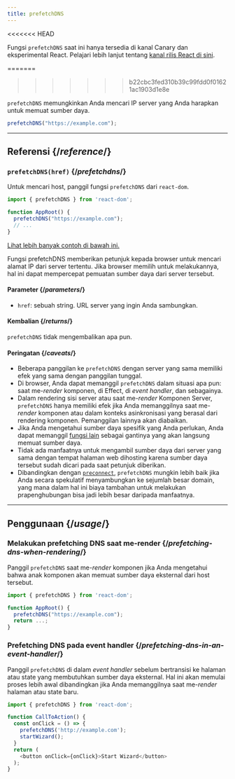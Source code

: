 ```yaml
---
title: prefetchDNS
---
```


<<<<<<< HEAD
<Canary>

Fungsi `prefetchDNS` saat ini hanya tersedia di kanal Canary dan eksperimental React. Pelajari lebih lanjut tentang [kanal rilis React di sini](/community/versioning-policy#all-release-channels).

</Canary>

=======
>>>>>>> b22cbc3fed310b39c99fdd0f01621ac1903d1e8e
<Intro>

`prefetchDNS` memungkinkan Anda mencari IP server yang Anda harapkan untuk memuat sumber daya.

```js
prefetchDNS("https://example.com");
```

</Intro>

<InlineToc />

---

## Referensi {/*reference*/}

### `prefetchDNS(href)` {/*prefetchdns*/}

Untuk mencari host, panggil fungsi `prefetchDNS` dari `react-dom`.

```js
import { prefetchDNS } from 'react-dom';

function AppRoot() {
  prefetchDNS("https://example.com");
  // ...
}

```

[Lihat lebih banyak contoh di bawah ini.](#usage)

Fungsi prefetchDNS memberikan petunjuk kepada browser untuk mencari alamat IP dari server tertentu. Jika browser memilih untuk melakukannya, hal ini dapat mempercepat pemuatan sumber daya dari server tersebut.

#### Parameter {/*parameters*/}

* `href`: sebuah string. URL server yang ingin Anda sambungkan.

#### Kembalian {/*returns*/}

`prefetchDNS` tidak mengembalikan apa pun.

#### Peringatan {/*caveats*/}

* Beberapa panggilan ke `prefetchDNS` dengan server yang sama memiliki efek yang sama dengan panggilan tunggal.
* Di browser, Anda dapat memanggil `prefetchDNS` dalam situasi apa pun: saat me-*render* komponen, di Effect, di *event handler*, dan sebagainya.
* Dalam rendering sisi server atau saat me-*render* Komponen Server, `prefetchDNS` hanya memiliki efek jika Anda memanggilnya saat me-*render* komponen atau dalam konteks asinkronisasi yang berasal dari rendering komponen. Pemanggilan lainnya akan diabaikan.
* Jika Anda mengetahui sumber daya spesifik yang Anda perlukan, Anda dapat memanggil [fungsi lain](/reference/react-dom/#resource-preloading-apis) sebagai gantinya yang akan langsung memuat sumber daya.
* Tidak ada manfaatnya untuk mengambil sumber daya dari server yang sama dengan tempat halaman web dihosting karena sumber daya tersebut sudah dicari pada saat petunjuk diberikan.
* Dibandingkan dengan [`preconnect`](/reference/react-dom/preconnect), `prefetchDNS` mungkin lebih baik jika Anda secara spekulatif menyambungkan ke sejumlah besar domain, yang mana dalam hal ini biaya tambahan untuk melakukan prapenghubungan bisa jadi lebih besar daripada manfaatnya.

---

## Penggunaan {/*usage*/}

### Melakukan prefetching DNS saat me-render {/*prefetching-dns-when-rendering*/}

Panggil `prefetchDNS` saat me-*render* komponen jika Anda mengetahui bahwa anak komponen akan memuat sumber daya eksternal dari host tersebut.

```js
import { prefetchDNS } from 'react-dom';

function AppRoot() {
  prefetchDNS("https://example.com");
  return ...;
}
```

### Prefetching DNS pada event handler {/*prefetching-dns-in-an-event-handler*/}

Panggil `prefetchDNS` di dalam *event handler* sebelum bertransisi ke halaman atau state yang membutuhkan sumber daya eksternal. Hal ini akan memulai proses lebih awal dibandingkan jika Anda memanggilnya saat me-*render* halaman atau state baru.

```js
import { prefetchDNS } from 'react-dom';

function CallToAction() {
  const onClick = () => {
    prefetchDNS('http://example.com');
    startWizard();
  }
  return (
    <button onClick={onClick}>Start Wizard</button>
  );
}
```
